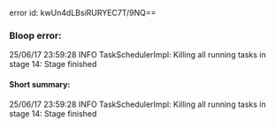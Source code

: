 error id: kwUn4dLBsiRURYEC7T/9NQ==
### Bloop error:

25/06/17 23:59:28 INFO TaskSchedulerImpl: Killing all running tasks in stage 14: Stage finished
#### Short summary: 

25/06/17 23:59:28 INFO TaskSchedulerImpl: Killing all running tasks in stage 14: Stage finished
